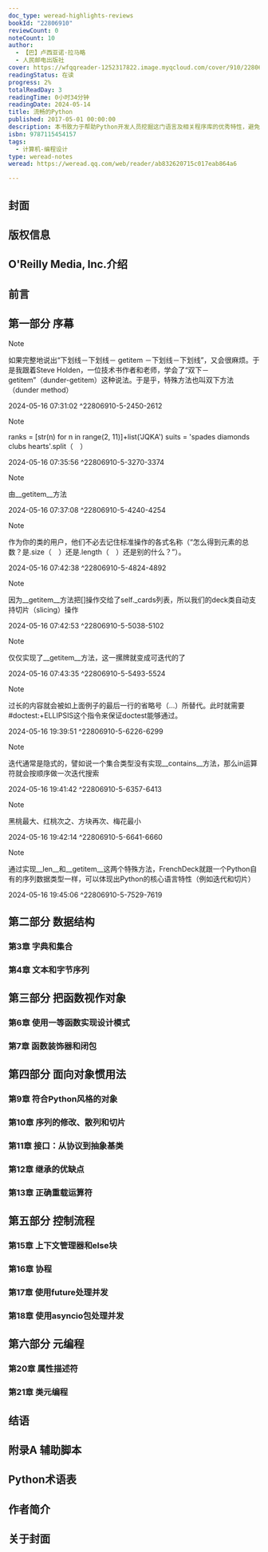 ```yaml
---
doc_type: weread-highlights-reviews
bookId: "22806910"
reviewCount: 0
noteCount: 10
author:
  - 【巴】卢西亚诺·拉马略
  - 人民邮电出版社
cover: https://wfqqreader-1252317822.image.myqcloud.com/cover/910/22806910/t7_22806910.jpg
readingStatus: 在读
progress: 2%
totalReadDay: 3
readingTime: 0小时34分钟
readingDate: 2024-05-14
title: 流畅的Python
published: 2017-05-01 00:00:00
description: 本书致力于帮助Python开发人员挖掘这门语言及相关程序库的优秀特性，避免重复劳动，同时写出简洁、流畅、易读、易维护，并且具有地道Python风格的代码。本书尤其深入探讨了Python语言的高级用法，涵盖数据结构、Python风格的对象、并行与并发，以及元编程等不同的方面。
isbn: 9787115454157
tags:
  - 计算机-编程设计
type: weread-notes
weread: https://weread.qq.com/web/reader/ab832620715c017eab864a6

---
```



## 封面

## 版权信息

## O'Reilly Media, Inc.介绍

## 前言

## 第一部分 序幕

> [!NOTE] 
> 如果完整地说出“下划线－下划线－ getitem －下划线－下划线”，又会很麻烦。于是我跟着Steve Holden，一位技术书作者和老师，学会了“双下－ getitem”（dunder-getitem）这种说法。于是乎，特殊方法也叫双下方法（dunder method）
> 
> 2024-05-16 07:31:02 ^22806910-5-2450-2612

> [!NOTE] 
> ranks = [str(n) for n in range(2, 11)]+list('JQKA')    suits = 'spades diamonds clubs hearts'.split（　）
> 
> 2024-05-16 07:35:56 ^22806910-5-3270-3374

> [!NOTE] 
> 由__getitem__方法
> 
> 2024-05-16 07:37:08 ^22806910-5-4240-4254

> [!NOTE] 
> 作为你的类的用户，他们不必去记住标准操作的各式名称（“怎么得到元素的总数？是.size（　）还是.length（　）还是别的什么？”）。
> 
> 2024-05-16 07:42:38 ^22806910-5-4824-4892

> [!NOTE] 
> 因为__getitem__方法把[]操作交给了self._cards列表，所以我们的deck类自动支持切片（slicing）操作
> 
> 2024-05-16 07:42:53 ^22806910-5-5038-5102

> [!NOTE] 
> 仅仅实现了__getitem__方法，这一摞牌就变成可迭代的了
> 
> 2024-05-16 07:43:35 ^22806910-5-5493-5524

> [!NOTE] 
> 过长的内容就会被如上面例子的最后一行的省略号（...）所替代。此时就需要#doctest:+ELLIPSIS这个指令来保证doctest能够通过。
> 
> 2024-05-16 19:39:51 ^22806910-5-6226-6299

> [!NOTE] 
> 迭代通常是隐式的，譬如说一个集合类型没有实现__contains__方法，那么in运算符就会按顺序做一次迭代搜索
> 
> 2024-05-16 19:41:42 ^22806910-5-6357-6413

> [!NOTE] 
> 黑桃最大、红桃次之、方块再次、梅花最小
> 
> 2024-05-16 19:42:14 ^22806910-5-6641-6660

> [!NOTE] 
> 通过实现__len__和__getitem__这两个特殊方法，FrenchDeck就跟一个Python自有的序列数据类型一样，可以体现出Python的核心语言特性（例如迭代和切片）
> 
> 2024-05-16 19:45:06 ^22806910-5-7529-7619

## 第二部分 数据结构

### 第3章 字典和集合

### 第4章 文本和字节序列

## 第三部分 把函数视作对象

### 第6章 使用一等函数实现设计模式

### 第7章 函数装饰器和闭包

## 第四部分 面向对象惯用法

### 第9章 符合Python风格的对象

### 第10章 序列的修改、散列和切片

### 第11章 接口：从协议到抽象基类

### 第12章 继承的优缺点

### 第13章 正确重载运算符

## 第五部分 控制流程

### 第15章 上下文管理器和else块

### 第16章 协程

### 第17章 使用future处理并发

### 第18章 使用asyncio包处理并发

## 第六部分 元编程

### 第20章 属性描述符

### 第21章 类元编程

## 结语

## 附录A 辅助脚本

## Python术语表

## 作者简介

## 关于封面

